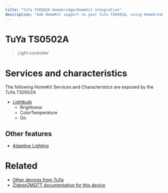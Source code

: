 ```yaml
---
title: "TuYa TS0502A Homebridge/HomeKit integration"
description: "Add HomeKit support to your TuYa TS0502A, using Homebridge, Zigbee2MQTT and homebridge-z2m."
---
```

<!---
This file has been GENERATED using src/docgen/docgen.ts
DO NOT EDIT THIS FILE MANUALLY!
-->
# TuYa TS0502A
> Light controller


# Services and characteristics
The following HomeKit Services and Characteristics are exposed by
the TuYa TS0502A

* [Lightbulb](../../light.md)
  * Brightness
  * ColorTemperature
  * On


## Other features
* [Adaptive Lighting](../../light.md)


# Related
* [Other devices from TuYa](../index.md#tuya)
* [Zigbee2MQTT documentation for this device](https://www.zigbee2mqtt.io/devices/TS0502A.html)